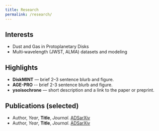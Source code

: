 ```yaml
---
title: Research
permalink: /research/
---
```


## Interests
- Dust and Gas in Protoplanetary Disks
- Multi‑wavelength (JWST, ALMA) datasets and modeling

## Highlights
- **DiskMINT** — brief 2–3 sentence blurb and figure.
- **AGE-PRO** -- brief 2-3 sentence blurb and figure.
- **ysoisochrone** — short description and a link to the paper or preprint.

## Publications (selected)
- Author, *Year*, **Title**, *Journal*. [ADS]()[arXiv]()
- Author, *Year*, **Title**, *Journal*. [ADS]()[arXiv]()